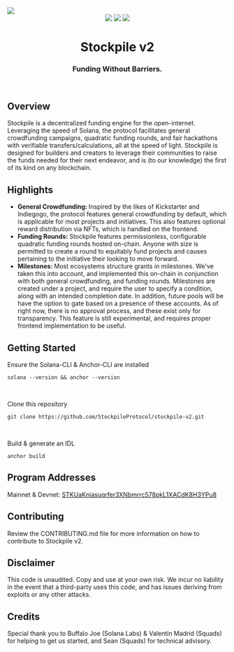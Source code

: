 <img src="https://i.imgur.com/hA5WEnT.jpg">
<div align="center">
  <img src="https://badgen.net/badge/version/2.0/blue">
  <img src="https://badgen.net/badge/docs/2.0/blue">
  <img src="https://badgen.net/badge/contributions/open/blue">
</div>
<h1 align="center">Stockpile v2</h1>
<div align="center">
  <h3>Funding Without Barriers.</h3>
</div>
<br>
<h2>Overview</h2>
<p>
  Stockpile is a decentralized funding engine for the open-internet. Leveraging the speed of Solana, the protocol facilitates 
  general crowdfunding campaigns, quadratic funding rounds, and fair hackathons with verifiable transfers/calculations, all at
  the speed of light. Stockpile is designed for builders and creators to leverage their communities to raise the funds needed
  for their next endeavor, and is (to our knowledge) the first of its kind on any blockchain.
</p>
<h2>Highlights</h2>
<ul>
  <li>
    <b>
      General Crowdfunding:
    </b>
    Inspired by the likes of Kickstarter and Indiegogo, the protocol features general crowdfunding by default, which is applicable
    for most projects and initiatives. This also features optional reward distribution via NFTs, which is handled on the frontend.
  </li>
  <li>
    <b>
      Funding Rounds:
    </b>
    Stockpile features permissionless, configurable quadratic funding rounds hosted on-chain. Anyone with size is permitted to create
    a round to equitably fund projects and causes pertaining to the initiative their looking to move forward.
  </li>
  <li>
    <b>
      Milestones:
    </b>
    Most ecosystems structure grants in milestones. We've taken this into account, and implemented this on-chain in conjunction with both
    general crowdfunding, and funding rounds. Milestones are created under a project, and require the user to specify a condition, along
    with an intended completion date. In addition, future pools will be have the option to gate based on a presence of these accounts.
    As of right now, there is no approval process, and these exist only for transparency. This feature is still experimental, and requires
    proper frontend implementation to be useful.
  </li>
</ul>
<h2>Getting Started</h2>
<p>Ensure the Solana-CLI & Anchor-CLI are installed</p>

```
solana --version && anchor --version
```
<br>
<p>Clone this repository</p>
    
```
git clone https://github.com/StockpileProtocol/stockpile-v2.git
```
<br>
<p>Build & generate an IDL</p>
    
```
anchor build
```
<h2>Program Addresses</h2>
<p>
  Mainnet & Devnet: <a href="https://solana.fm/address/STKUaKniasuqrfer3XNbmrrc578pkL1XACdK8H3YPu8?cluster=mainnet-alpha">STKUaKniasuqrfer3XNbmrrc578pkL1XACdK8H3YPu8</a>
</p>
<h2>Contributing</h2>
Review the CONTRIBUTING.md file for more information on how to contribute to Stockpile v2.
<h2>Disclaimer</h2>
<p>
  This code is unaudited. Copy and use at your own risk. We incur no liability in the event that a third-party uses this code, and has
  issues deriving from exploits or any other attacks.
</p>
<h2>Credits</h2>
<p>
  Special thank you to Buffalo Joe (Solana Labs) & Valentin Madrid (Squads) for helping to get us started, and Sean (Squads) for technical advisory. 
</p>

